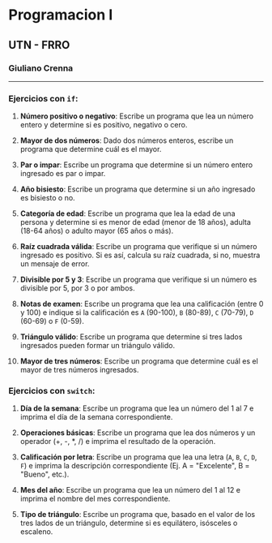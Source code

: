 # Programacion I
## UTN - FRRO
### Giuliano Crenna
---

### Ejercicios con `if`:
1. **Número positivo o negativo**: Escribe un programa que lea un número entero y determine si es positivo, negativo o cero.
   
2. **Mayor de dos números**: Dado dos números enteros, escribe un programa que determine cuál es el mayor.

3. **Par o impar**: Escribe un programa que determine si un número entero ingresado es par o impar.

4. **Año bisiesto**: Escribe un programa que determine si un año ingresado es bisiesto o no.

5. **Categoría de edad**: Escribe un programa que lea la edad de una persona y determine si es menor de edad (menor de 18 años), adulta (18-64 años) o adulto mayor (65 años o más).

6. **Raíz cuadrada válida**: Escribe un programa que verifique si un número ingresado es positivo. Si es así, calcula su raíz cuadrada, si no, muestra un mensaje de error.

7. **Divisible por 5 y 3**: Escribe un programa que verifique si un número es divisible por 5, por 3 o por ambos.

8. **Notas de examen**: Escribe un programa que lea una calificación (entre 0 y 100) e indique si la calificación es `A` (90-100), `B` (80-89), `C` (70-79), `D` (60-69) o `F` (0-59).

9. **Triángulo válido**: Escribe un programa que determine si tres lados ingresados pueden formar un triángulo válido.

10. **Mayor de tres números**: Escribe un programa que determine cuál es el mayor de tres números ingresados.

### Ejercicios con `switch`:
1. **Día de la semana**: Escribe un programa que lea un número del 1 al 7 e imprima el día de la semana correspondiente.

2. **Operaciones básicas**: Escribe un programa que lea dos números y un operador (+, -, *, /) e imprima el resultado de la operación.

3. **Calificación por letra**: Escribe un programa que lea una letra (`A`, `B`, `C`, `D`, `F`) e imprima la descripción correspondiente (Ej. A = "Excelente", B = "Bueno", etc.).

4. **Mes del año**: Escribe un programa que lea un número del 1 al 12 e imprima el nombre del mes correspondiente.

5. **Tipo de triángulo**: Escribe un programa que, basado en el valor de los tres lados de un triángulo, determine si es equilátero, isósceles o escaleno.